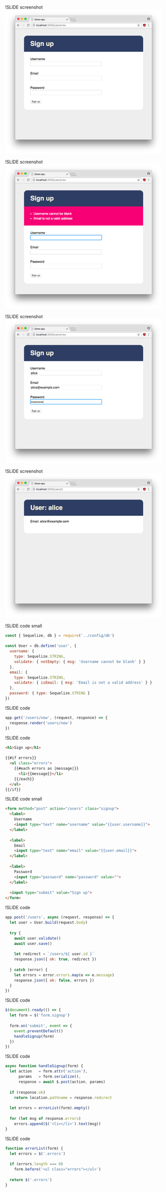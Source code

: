 !SLIDE screenshot
![](form.png)


!SLIDE screenshot
![](errors.png)


!SLIDE screenshot
![](correct.png)


!SLIDE screenshot
![](profile.png)


!SLIDE code small

```js
const { Sequelize, db } = require('../config/db')

const User = db.define('user', {
  username: {
    type: Sequelize.STRING,
    validate: { notEmpty: { msg: 'Username cannot be blank' } }
  },
  email: {
    type: Sequelize.STRING,
    validate: { isEmail: { msg: 'Email is not a valid address' } }
  },
  password: { type: Sequelize.STRING }
})
```


!SLIDE code

```js
app.get('/users/new', (request, response) => {
  response.render('users/new')
})
```


!SLIDE code

```html
<h1>Sign up</h1>

{{#if errors}}
  <ul class="errors">
    {{#each errors as |message|}}
      <li>{{message}}</li>
    {{/each}}
  </ul>
{{/if}}
```


!SLIDE code small

```html
<form method="post" action="/users" class="signup">
  <label>
    Username
    <input type="text" name="username" value="{{user.username}}">
  </label>

  <label>
    Email
    <input type="text" name="email" value="{{user.email}}">
  </label>

  <label>
    Password
    <input type="password" name="password" value="">
  </label>

  <input type="submit" value="Sign up">
</form>
```


!SLIDE code 

```js
app.post('/users', async (request, response) => {
  let user = User.build(request.body)

  try {
    await user.validate()
    await user.save()

    let redirect = `/users/${ user.id }`
    response.json({ ok: true, redirect })

  } catch (error) {
    let errors = error.errors.map(e => e.message)
    response.json({ ok: false, errors })
  }
})
```


!SLIDE code

```js
$(document).ready(() => {
  let form = $('form.signup')

  form.on('submit', event => {
    event.preventDefault()
    handleSignup(form) 
  })
})
```


!SLIDE code

```js
async function handleSignup(form) {
  let action   = form.attr('action'),
      params   = form.serialize(),
      response = await $.post(action, params)

  if (response.ok)
    return location.pathname = response.redirect

  let errors = errorList(form).empty()

  for (let msg of response.errors)
    errors.append($('<li></li>').text(msg))
}
```


!SLIDE code

```js
function errorList(form) {
  let errors = $('.errors')

  if (errors.length === 0)
    form.before('<ul class="errors"></ul>')

  return $('.errors')
}
```
